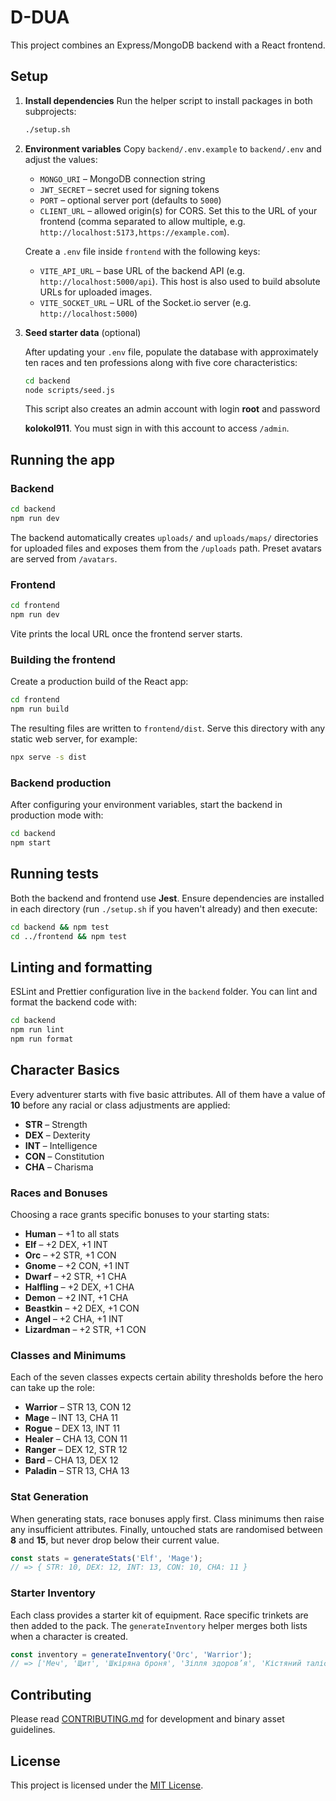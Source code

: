 # D-DUA

This project combines an Express/MongoDB backend with a React frontend.

## Setup

1. **Install dependencies**
   Run the helper script to install packages in both subprojects:

   ```bash
   ./setup.sh
   ```

2. **Environment variables**
   Copy `backend/.env.example` to `backend/.env` and adjust the values:
   - `MONGO_URI` – MongoDB connection string
   - `JWT_SECRET` – secret used for signing tokens
   - `PORT` – optional server port (defaults to `5000`)
   - `CLIENT_URL` – allowed origin(s) for CORS. Set this to the URL of your frontend (comma separated to allow multiple, e.g. `http://localhost:5173,https://example.com`).

   Create a `.env` file inside `frontend` with the following keys:
   - `VITE_API_URL` – base URL of the backend API (e.g. `http://localhost:5000/api`).
     This host is also used to build absolute URLs for uploaded images.
   - `VITE_SOCKET_URL` – URL of the Socket.io server (e.g. `http://localhost:5000`)

3. **Seed starter data** (optional)

   After updating your `.env` file, populate the database with approximately
   ten races and ten professions along with five core characteristics:

   ```bash
   cd backend
   node scripts/seed.js
   ```

   This script also creates an admin account with login **root** and password

   **kolokol911**. You must sign in with this account to access `/admin`.

## Running the app

### Backend

```bash
cd backend
npm run dev
```

The backend automatically creates `uploads/` and `uploads/maps/` directories for uploaded files and exposes them from the `/uploads` path. Preset avatars are served from `/avatars`.

### Frontend

```bash
cd frontend
npm run dev
```

Vite prints the local URL once the frontend server starts.

### Building the frontend

Create a production build of the React app:

```bash
cd frontend
npm run build
```

The resulting files are written to `frontend/dist`. Serve this directory with
any static web server, for example:

```bash
npx serve -s dist
```

### Backend production

After configuring your environment variables, start the backend in production
mode with:

```bash
cd backend
npm start
```

## Running tests

Both the backend and frontend use **Jest**. Ensure dependencies are installed in
each directory (run `./setup.sh` if you haven't already) and then execute:

```bash
cd backend && npm test
cd ../frontend && npm test
```

## Linting and formatting

ESLint and Prettier configuration live in the `backend` folder. You can lint and
format the backend code with:

```bash
cd backend
npm run lint
npm run format
```

## Character Basics

Every adventurer starts with five basic attributes. All of them have a value of
**10** before any racial or class adjustments are applied:

- **STR** – Strength
- **DEX** – Dexterity
- **INT** – Intelligence
- **CON** – Constitution
- **CHA** – Charisma

### Races and Bonuses

Choosing a race grants specific bonuses to your starting stats:

- **Human** – +1 to all stats
- **Elf** – +2 DEX, +1 INT
- **Orc** – +2 STR, +1 CON
- **Gnome** – +2 CON, +1 INT
- **Dwarf** – +2 STR, +1 CHA
- **Halfling** – +2 DEX, +1 CHA
- **Demon** – +2 INT, +1 CHA
- **Beastkin** – +2 DEX, +1 CON
- **Angel** – +2 CHA, +1 INT
- **Lizardman** – +2 STR, +1 CON

### Classes and Minimums

Each of the seven classes expects certain ability thresholds before the hero can
take up the role:

- **Warrior** – STR 13, CON 12
- **Mage** – INT 13, CHA 11
- **Rogue** – DEX 13, INT 11
- **Healer** – CHA 13, CON 11
- **Ranger** – DEX 12, STR 12
- **Bard** – CHA 13, DEX 12
- **Paladin** – STR 13, CHA 13

### Stat Generation

When generating stats, race bonuses apply first. Class minimums then raise any
insufficient attributes. Finally, untouched stats are randomised between **8**
and **15**, but never drop below their current value.

```js
const stats = generateStats('Elf', 'Mage');
// => { STR: 10, DEX: 12, INT: 13, CON: 10, CHA: 11 }
```

### Starter Inventory

Each class provides a starter kit of equipment. Race specific trinkets are then
added to the pack. The `generateInventory` helper merges both lists when a
character is created.

```js
const inventory = generateInventory('Orc', 'Warrior');
// => ['Меч', 'Щит', 'Шкіряна броня', 'Зілля здоров’я', 'Кістяний талісман']
```

## Contributing

Please read [CONTRIBUTING.md](CONTRIBUTING.md) for development and binary asset guidelines.

## License

This project is licensed under the [MIT License](LICENSE).
